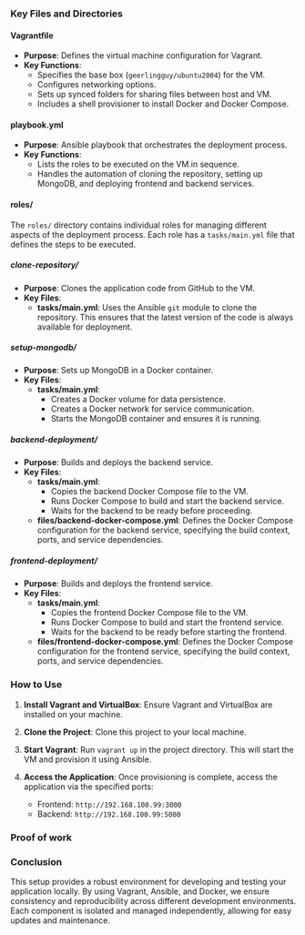 
### Key Files and Directories

#### Vagrantfile

- **Purpose**: Defines the virtual machine configuration for Vagrant.
- **Key Functions**:
  - Specifies the base box (`geerlingguy/ubuntu2004`) for the VM.
  - Configures networking options.
  - Sets up synced folders for sharing files between host and VM.
  - Includes a shell provisioner to install Docker and Docker Compose.

#### playbook.yml

- **Purpose**: Ansible playbook that orchestrates the deployment process.
- **Key Functions**:
  - Lists the roles to be executed on the VM in sequence.
  - Handles the automation of cloning the repository, setting up MongoDB, and deploying frontend and backend services.

#### roles/

The `roles/` directory contains individual roles for managing different aspects of the deployment process. Each role has a `tasks/main.yml` file that defines the steps to be executed.

##### clone-repository/

- **Purpose**: Clones the application code from GitHub to the VM.
- **Key Files**:
  - **tasks/main.yml**: Uses the Ansible `git` module to clone the repository. This ensures that the latest version of the code is always available for deployment.

##### setup-mongodb/

- **Purpose**: Sets up MongoDB in a Docker container.
- **Key Files**:
  - **tasks/main.yml**:
    - Creates a Docker volume for data persistence.
    - Creates a Docker network for service communication.
    - Starts the MongoDB container and ensures it is running.

##### backend-deployment/

- **Purpose**: Builds and deploys the backend service.
- **Key Files**:
  - **tasks/main.yml**:
    - Copies the backend Docker Compose file to the VM.
    - Runs Docker Compose to build and start the backend service.
    - Waits for the backend to be ready before proceeding.
  - **files/backend-docker-compose.yml**: Defines the Docker Compose configuration for the backend service, specifying the build context, ports, and service dependencies.

##### frontend-deployment/

- **Purpose**: Builds and deploys the frontend service.
- **Key Files**:
  - **tasks/main.yml**:
    - Copies the frontend Docker Compose file to the VM.
    - Runs Docker Compose to build and start the frontend service.
    - Waits for the backend to be ready before starting the frontend.
  - **files/frontend-docker-compose.yml**: Defines the Docker Compose configuration for the frontend service, specifying the build context, ports, and service dependencies.

### How to Use

1. **Install Vagrant and VirtualBox**: Ensure Vagrant and VirtualBox are installed on your machine.

2. **Clone the Project**: Clone this project to your local machine.

3. **Start Vagrant**: Run `vagrant up` in the project directory. This will start the VM and provision it using Ansible.

4. **Access the Application**: Once provisioning is complete, access the application via the specified ports:
   - Frontend: `http://192.168.100.99:3000`
   - Backend: `http://192.168.100.99:5000`

### Proof of work

### Conclusion

This setup provides a robust environment for developing and testing your application locally. By using Vagrant, Ansible, and Docker, we ensure consistency and reproducibility across different development environments. Each component is isolated and managed independently, allowing for easy updates and maintenance.